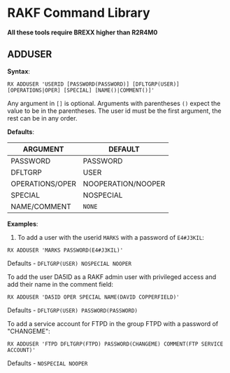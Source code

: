 # RAKF Command Library

**All these tools require BREXX higher than R2R4M0**

## ADDUSER

**Syntax**:

`RX ADDUSER 'USERID [PASSWORD(PASSWORD)] [DFLTGRP(USER)] [OPERATIONS|OPER] [SPECIAL] [NAME()|COMMENT()]'`

Any argument in `[]` is optional. Arguments with parentheses `()` expect the value to be in the parentheses. The user id must be the first argument, the rest can be in any order.

**Defaults**:

| ARGUMENT        | DEFAULT            |
|-----------------|--------------------|
| PASSWORD        | PASSWORD           |
| DFLTGRP         | USER               |
| OPERATIONS/OPER | NOOPERATION/NOOPER |
| SPECIAL         | NOSPECIAL          |
| NAME/COMMENT    | `NONE`             |

**Examples**:

1) To add a user with the userid `MARKS` with a password of `E4#J3KIL`:

```
RX ADDUSER 'MARKS PASSWORD(E4#J3KIL)'
```

Defaults - `DFLTGRP(USER) NOSPECIAL NOOPER`

To add the user DA5ID as a RAKF admin user with privileged access and add their name in the comment field:

```
RX ADDUSER 'DA5ID OPER SPECIAL NAME(DAVID COPPERFIELD)'
```

Defaults - `DFLTGRP(USER) PASSWORD(PASSWORD) `


To add a service account for FTPD in the group FTPD with a password of "CHANGEME":

```
RX ADDUSER 'FTPD DFLTGRP(FTPD) PASSWORD(CHANGEME) COMMENT(FTP SERVICE ACCOUNT)'
```

Defaults - `NOSPECIAL NOOPER`